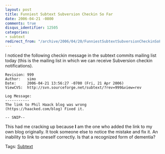 ```yaml
---
layout: post
title: Funniest Subtext Subversion Checkin So Far
date: 2006-04-21 -0800
comments: true
disqus_identifier: 12505
categories:
- subtext
redirect_from: "/archive/2006/04/20/FunniestSubtextSubversionCheckinSoFar.aspx/"
---
```


I noticed the following checkin message in the subtext commits mailing
list today (this is the mailing list in which we can receive Subversion
checkin notifications).

    Revision: 999
    Author:   simo
    Date:     2006-04-21 13:56:27 -0700 (Fri, 21 Apr 2006)
    ViewCVS:  http://svn.sourceforge.net/subtext/?rev=999&view=rev

    Log Message:
    -----------
    The link to Phil Haack blog was wrong 
    (https://haacked.com/blog) Fixed it.

    -- SNIP--

This had me cracking up because **I** am the one who added the link to
my own blog originally. It took someone else to notice the mistake and
fix it. An inability to link to oneself correctly. Is that a recognized
form of dementia?

Tags: [Subtext](https://haacked.com/tags/subtext/default.aspx)

